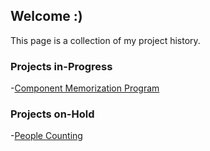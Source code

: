 ## Welcome :)

This page is a collection of my project history.

### Projects in-Progress

-[Component Memorization Program](https://github.com/LucasLWH/MS2_Trainer)

### Projects on-Hold

-[People Counting](https://github.com/LucasLWH/ppl_count_legacy/blob/master/README.md)

